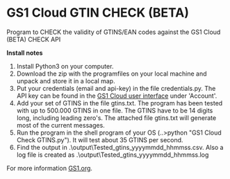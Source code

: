 # GS1 Cloud GTIN CHECK (BETA)

Program to CHECK the validity of GTINS/EAN codes against the GS1 Cloud (BETA) CHECK API

**Install notes**
1. Install Python3 on your computer. 
2. Download the zip with the programfiles on your local machine and unpack and store it in a local map.
3. Put your credentials (email and api-key) in the file credentials.py. 
   The API key can be found in the <a href="https://cloud.gs1.org/gs1-portal/" target="_blank">GS1 Cloud user interface</a> 
   under 'Account'.
4. Add your set of GTINS in the file gtins.txt. The program has been tested with up to 500.000 GTINS in one file.
   The GTINS have to be 14 digits long, including leading zero's. The attached file gtins.txt will generate most of the current messages.
5. Run the program in the shell program of your OS (..>python "GS1 Cloud Check GTINS.py"). 
   It will test about 35 GTINS per second.
6. Find the output in .\output\Tested_gtins_yyyymmdd_hhmmss.csv.
   Also a log file is created as .\output\Tested_gtins_yyyymmdd_hhmmss.log

For more information  <a href="https://www.gs1.org/services/gs1-cloud" target="_blank">GS1.org</a>.
